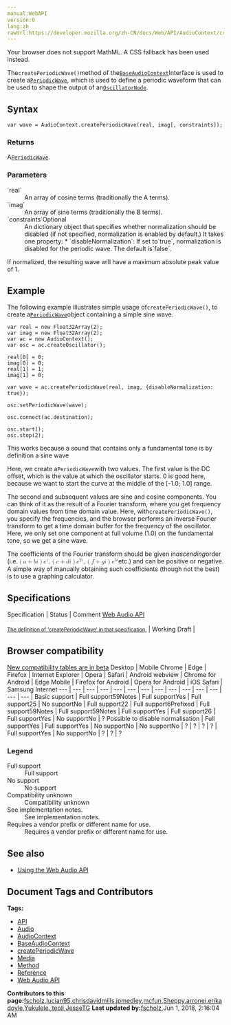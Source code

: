 ```yaml
---
manual:WebAPI
version:0
lang:zh
rawUrl:https://developer.mozilla.org/zh-CN/docs/Web/API/AudioContext/createPeriodicWave
---
```






Your browser does not support MathML. A CSS fallback has been used instead.




The`createPeriodicWave()`method of the[`BaseAudioContext`](%14161 "The BaseAudioContext interface acts as a base definition for online and offline audio-processing graphs, as represented by AudioContext and OfflineAudioContext respectively.")Interface is used to create a[`PeriodicWave`](%14193 "PeriodicWave has no inputs or outputs; it is used to define custom oscillators when calling OscillatorNode.setPeriodicWave(). The PeriodicWave itself is created/returned by AudioContext.createPeriodicWave()."), which is used to define a periodic waveform that can be used to shape the output of an[`OscillatorNode`](%3965 "The OscillatorNode interface represents a periodic waveform, such as a sine wave. It is an AudioScheduledSourceNode audio-processing module that causes a specified frequency of a given wave to be created—in effect, a constant tone.").



## Syntax<a name="Syntax"></a>

```
var wave = AudioContext.createPeriodicWave(real, imag[, constraints]);
```

### Returns<a name="Returns"></a>


A[`PeriodicWave`](%14193 "PeriodicWave has no inputs or outputs; it is used to define custom oscillators when calling OscillatorNode.setPeriodicWave(). The PeriodicWave itself is created/returned by AudioContext.createPeriodicWave().").


### Parameters<a name="Parameters"></a>
<dl><dt id=''>`real`</dt><dd>An array of cosine terms (traditionally the A terms).</dd><dt id=''>`imag`</dt><dd>An array of sine terms (traditionally the B terms).</dd><dt id=''>`constraints`Optional</dt><dd>An dictionary object that specifies whether normalization should be disabled (if not specified, normalization is enabled by default.) It takes one property:
* `disableNormalization`: If set to`true`, normalization is disabled for the periodic wave. The default is`false`.
</dd></dl>

If normalized, the resulting wave will have a maximum absolute peak value of 1.



## Example<a name="Example"></a>


The following example illustrates simple usage of`createPeriodicWave()`, to create a[`PeriodicWave`](%14193 "PeriodicWave has no inputs or outputs; it is used to define custom oscillators when calling OscillatorNode.setPeriodicWave(). The PeriodicWave itself is created/returned by AudioContext.createPeriodicWave().")object containing a simple sine wave.


```
var real = new Float32Array(2);
var imag = new Float32Array(2);
var ac = new AudioContext();
var osc = ac.createOscillator();

real[0] = 0;
imag[0] = 0;
real[1] = 1;
imag[1] = 0;

var wave = ac.createPeriodicWave(real, imag, {disableNormalization: true});

osc.setPeriodicWave(wave);

osc.connect(ac.destination);

osc.start();
osc.stop(2);
```


This works because a sound that contains only a fundamental tone is by definition a sine wave



Here, we create a`PeriodicWave`with two values. The first value is the DC offset, which is the value at which the oscillator starts. 0 is good here, because we want to start the curve at the middle of the [-1.0; 1.0] range.



The second and subsequent values are sine and cosine components. You can think of it as the result of a Fourier transform, where you get frequency domain values from time domain value. Here, with`createPeriodicWave()`, you specify the frequencies, and the browser performs an inverse Fourier transform to get a time domain buffer for the frequency of the oscillator. Here, we only set one component at full volume (1.0) on the fundamental tone, so we get a sine wave.



The coefficients of the Fourier transform should be given in<em>ascending</em>order (i.e.<math><semantics><mrow><mrow><mo>(</mo><mrow><mi>a</mi><mo>+</mo><mi>b</mi><mi>i</mi></mrow><mo>)</mo></mrow><msup><mi>e</mi><mi>i</mi></msup><mo>,</mo><mrow><mo>(</mo><mrow><mi>c</mi><mo>+</mo><mi>d</mi><mi>i</mi></mrow><mo>)</mo></mrow><msup><mi>e</mi><mrow><mn>2</mn><mi>i</mi></mrow></msup><mo>,</mo><mrow><mo>(</mo><mrow><mi>f</mi><mo>+</mo><mi>g</mi><mi>i</mi></mrow><mo>)</mo></mrow><msup><mi>e</mi><mrow><mn>3</mn><mi>i</mi></mrow></msup></mrow></semantics></math>etc.) and can be positive or negative. A simple way of manually obtaining such coefficients (though not the best) is to use a graphing calculator.


## Specifications<a name="Specifications"></a>
Specification | Status | Comment 
[Web Audio API<br></br><small>The definition of &#39;createPeriodicWave&#39; in that specification.</small>](%22952 "") | Working Draft |  


## Browser compatibility<a name="Browser_compatibility"></a>
[New compatibility tables are in beta<i></i>](%3360 "")
<abbr>Desktop<i></i></abbr> | <abbr>Mobile<i></i></abbr> 
<abbr>Chrome<i></i></abbr> | <abbr>Edge<i></i></abbr> | <abbr>Firefox<i></i></abbr> | <abbr>Internet Explorer<i></i></abbr> | <abbr>Opera<i></i></abbr> | <abbr>Safari<i></i></abbr> | <abbr>Android webview<i></i></abbr> | <abbr>Chrome for Android<i></i></abbr> | <abbr>Edge Mobile<i></i></abbr> | <abbr>Firefox for Android<i></i></abbr> | <abbr>Opera for Android<i></i></abbr> | <abbr>iOS Safari<i></i></abbr> | <abbr>Samsung Internet<i></i></abbr> 
 ---  |  ---  |  ---  |  ---  |  ---  |  ---  |  ---  |  ---  |  ---  |  ---  |  ---  |  ---  |  ---  |  ---  | 
Basic support | <abbr>Full support</abbr>59<abbr>Notes<i></i></abbr> | <abbr>Full support</abbr>Yes | <abbr>Full support</abbr>25 | <abbr>No support</abbr>No | <abbr>Full support</abbr>22 | <abbr>Full support</abbr>6<abbr>Prefixed<i></i></abbr> | <abbr>Full support</abbr>59<abbr>Notes<i></i></abbr> | <abbr>Full support</abbr>59<abbr>Notes<i></i></abbr> | <abbr>Full support</abbr>Yes | <abbr>Full support</abbr>26 | <abbr>Full support</abbr>Yes | <abbr>No support</abbr>No | <abbr>?</abbr> 
Possible to disable normalisation | <abbr>Full support</abbr>Yes | <abbr>Full support</abbr>Yes | <abbr>No support</abbr>No | <abbr>No support</abbr>No | <abbr>?</abbr> | <abbr>?</abbr> | <abbr>?</abbr> | <abbr>?</abbr> | <abbr>Full support</abbr>Yes | <abbr>No support</abbr>No | <abbr>?</abbr> | <abbr>?</abbr> | <abbr>?</abbr> 


### Legend<a name="Legend"></a>
<dl><dt id=''><abbr>Full support</abbr></dt><dd>Full support</dd><dt id=''><abbr>No support</abbr></dt><dd>No support</dd><dt id=''><abbr>Compatibility unknown</abbr></dt><dd>Compatibility unknown</dd><dt id=''><abbr>See implementation notes.<i></i></abbr></dt><dd>See implementation notes.</dd><dt id=''><abbr>Requires a vendor prefix or different name for use.<i></i></abbr></dt><dd>Requires a vendor prefix or different name for use.</dd></dl>


## See also<a name="See_also"></a>

* [Using the Web Audio API](%3811 "")



## Document Tags and Contributors
**Tags:**
* [API](%22815 "")
* [Audio](%22816 "")
* [AudioContext](%22887 "")
* [BaseAudioContext](%22888 "")
* [createPeriodicWave](%22953 "")
* [Media](%22821 "")
* [Method](%22861 "")
* [Reference](%22199 "")
* [Web Audio API](%22825 "")

**Contributors to this page:**[fscholz](%22202 ""),[lucian95](%22954 ""),[chrisdavidmills](%22892 ""),[jpmedley](%22826 ""),[mcfun](%22955 ""),[Sheppy](%22371 ""),[arronei](%22956 ""),[erikadoyle](%22912 ""),[Yukulele.](%22957 ""),[teoli](%22366 ""),[JesseTG](%22958 "")
**Last updated by:**[fscholz](%22202 ""),<time>Jun 1, 2018, 2:16:04 AM</time>


